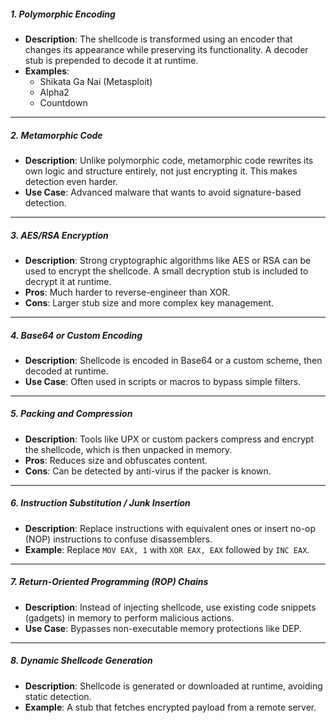 ##### **1. Polymorphic Encoding**

- **Description**: The shellcode is transformed using an encoder that changes its appearance while preserving its functionality. A decoder stub is prepended to decode it at runtime.
- **Examples**:
    - Shikata Ga Nai (Metasploit)
    - Alpha2
    - Countdown

---

##### **2. Metamorphic Code**

- **Description**: Unlike polymorphic code, metamorphic code rewrites its own logic and structure entirely, not just encrypting it. This makes detection even harder.
- **Use Case**: Advanced malware that wants to avoid signature-based detection.

---

##### **3. AES/RSA Encryption**

- **Description**: Strong cryptographic algorithms like AES or RSA can be used to encrypt the shellcode. A small decryption stub is included to decrypt it at runtime.
- **Pros**: Much harder to reverse-engineer than XOR.
- **Cons**: Larger stub size and more complex key management.

---

##### **4. Base64 or Custom Encoding**

- **Description**: Shellcode is encoded in Base64 or a custom scheme, then decoded at runtime.
- **Use Case**: Often used in scripts or macros to bypass simple filters.

---

##### **5. Packing and Compression**

- **Description**: Tools like UPX or custom packers compress and encrypt the shellcode, which is then unpacked in memory.
- **Pros**: Reduces size and obfuscates content.
- **Cons**: Can be detected by anti-virus if the packer is known.

---

##### **6. Instruction Substitution / Junk Insertion**

- **Description**: Replace instructions with equivalent ones or insert no-op (NOP) instructions to confuse disassemblers.
- **Example**: Replace `MOV EAX, 1` with `XOR EAX, EAX` followed by `INC EAX`.

---

##### **7. Return-Oriented Programming (ROP) Chains**

- **Description**: Instead of injecting shellcode, use existing code snippets (gadgets) in memory to perform malicious actions.
- **Use Case**: Bypasses non-executable memory protections like DEP.

---

##### **8. Dynamic Shellcode Generation**

- **Description**: Shellcode is generated or downloaded at runtime, avoiding static detection.
- **Example**: A stub that fetches encrypted payload from a remote server.